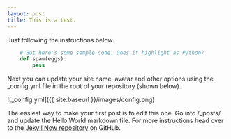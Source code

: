 ```yaml
---
layout: post
title: This is a test.
---
```


Just following the instructions below.

```python
    # But here's some sample code. Does it highlight as Python?
    def spam(eggs):
        pass
```

Next you can update your site name, avatar and other options using the _config.yml file in the root of your repository (shown below).

![_config.yml]({{ site.baseurl }}/images/config.png)

The easiest way to make your first post is to edit this one. Go into /_posts/ and update the Hello World markdown file. For more instructions head over to the [Jekyll Now repository](https://github.com/barryclark/jekyll-now) on GitHub.

